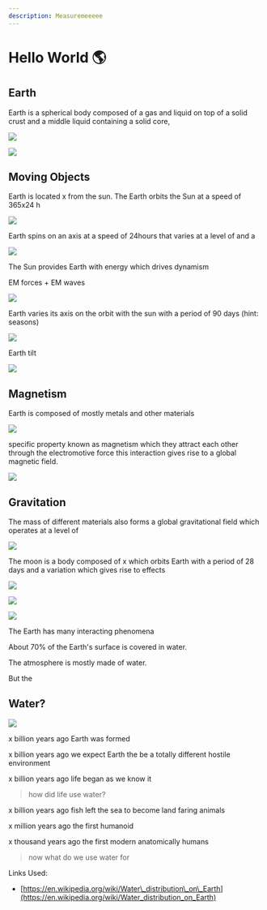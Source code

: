 ```yaml
---
description: Measuremeeeee
---
```


# Hello World 🌎

## Earth

Earth is a spherical body composed of a gas and liquid on top of a solid crust and a middle liquid containing a solid core,

![](../.gitbook/assets/image%20%281%29.png)

![](../.gitbook/assets/image%20%288%29.png)

## Moving Objects

Earth is located x from the sun. The Earth orbits the Sun at a speed of 365x24 h

![](../.gitbook/assets/image%20%285%29.png)

Earth spins on an axis at a speed of 24hours that varies at a level of and a 

![](../.gitbook/assets/image%20%282%29.png)

The Sun provides Earth with energy which drives dynamism 

EM forces + EM waves

![](../.gitbook/assets/image%20%283%29.png)

Earth varies its axis on the orbit with the sun with a period of 90 days \(hint: seasons\)

![](../.gitbook/assets/image%20%289%29.png)

Earth tilt

![](../.gitbook/assets/image%20%2810%29.png)

## Magnetism

Earth is composed of mostly metals and other materials

![](../.gitbook/assets/image%20%2817%29.png)

specific property known as magnetism which they attract each other through the electromotive force this interaction gives rise to a global magnetic field. 

![](../.gitbook/assets/image%20%2812%29.png)

## Gravitation

The mass of different materials also forms a global gravitational field which operates at a level of

![](../.gitbook/assets/image%20%2822%29.png)

The moon is a body composed of x which orbits Earth with a period of 28 days and a variation which gives rise to effects 

![](../.gitbook/assets/image%20%2821%29.png)

![](../.gitbook/assets/image%20%2814%29.png)

![](../.gitbook/assets/image%20%2813%29.png)

The Earth has many interacting phenomena

About 70% of the Earth's surface is covered in water. 

The atmosphere is mostly made of water. 

But the 

## Water?

![](../.gitbook/assets/image%20%2818%29.png)

x billion years ago Earth was formed

x billion years ago we expect Earth the be a totally different hostile environment

x billion years ago life began as we know it

> how did life use water?

x billion years ago fish left the sea to become land faring animals

x million years ago the first humanoid 

x thousand years ago the first modern anatomically humans

> now what do we use water for







Links Used:

* [https://en.wikipedia.org/wiki/Water\_distribution\_on\_Earth](https://en.wikipedia.org/wiki/Water_distribution_on_Earth)

